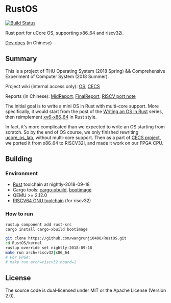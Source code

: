 # RustOS

[![Build Status](https://travis-ci.com/chenqiuhao1997/RustOS.svg?branch=master)](https://travis-ci.com/chenqiuhao1997/RustOS)

Rust port for uCore OS, supporting x86_64 and riscv32i.

[Dev docs](https://rucore.gitbook.io/rust-os-docs/) (in Chinese)

## Summary

This is a project of THU Operating System (2018 Spring) && Comprehensive Experiment of Computer System (2018 Summer).

Project wiki (internal access only): [OS](http://os.cs.tsinghua.edu.cn/oscourse/OS2018spring/projects/g11), [CECS](http://os.cs.tsinghua.edu.cn/oscourse/csproject2018/group05)

Reports (in Chinese): [MidReport](./docs/MidReport.md), [FinalReport](./docs/FinalReport.md), [RISCV port note](./docs/RISCV.md)



The initial goal is to write a mini OS in Rust with multi-core support. More specifically, it would start from the post of the [Writing an OS in Rust](http://os.phil-opp.com) series, then reimplement [xv6-x86_64](https://github.com/jserv/xv6-x86_64) in Rust style.

In fact, it's more complicated than we expected to write an OS starting from scratch. So by the end of OS course, we only finished rewriting [ucore_os_lab](https://github.com/chyyuu/ucore_os_lab), without multi-core support. Then as a part of [CECS project](https://github.com/riscv-and-rust-and-decaf), we ported it from x86_64 to RISCV32I, and made it work on our FPGA CPU.

## Building

### Environment

* [Rust](https://www.rust-lang.org) toolchain at nightly-2018-09-18
* Cargo tools: [cargo-xbuild](https://github.com/rust-osdev/cargo-xbuild), [bootimage](https://github.com/rust-osdev/bootimage)
* QEMU >= 2.12.0
* [RISCV64 GNU toolchain](https://www.sifive.com/products/tools/) (for riscv32)

### How to run

```bash
rustup component add rust-src
cargo install cargo-xbuild bootimage
```

```bash
git clone https://github.com/wangrunji0408/RustOS.git
cd RustOS/kernel
rustup override set nightly-2018-09-18
make run arch=riscv32|x86_64
# For FPGA: 
# make run arch=riscv32 board=1
```

## License

The source code is dual-licensed under MIT or the Apache License (Version 2.0).
